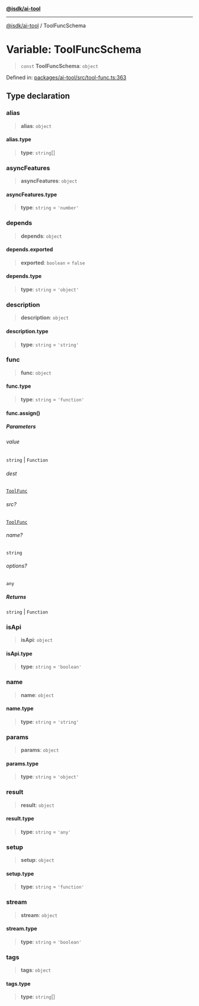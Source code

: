 [**@isdk/ai-tool**](../README.md)

***

[@isdk/ai-tool](../globals.md) / ToolFuncSchema

# Variable: ToolFuncSchema

> `const` **ToolFuncSchema**: `object`

Defined in: [packages/ai-tool/src/tool-func.ts:363](https://github.com/isdk/ai-tool.js/blob/077730e62e6c723611b64a587e36b69766741af4/src/tool-func.ts#L363)

## Type declaration

### alias

> **alias**: `object`

#### alias.type

> **type**: `string`[]

### asyncFeatures

> **asyncFeatures**: `object`

#### asyncFeatures.type

> **type**: `string` = `'number'`

### depends

> **depends**: `object`

#### depends.exported

> **exported**: `boolean` = `false`

#### depends.type

> **type**: `string` = `'object'`

### description

> **description**: `object`

#### description.type

> **type**: `string` = `'string'`

### func

> **func**: `object`

#### func.type

> **type**: `string` = `'function'`

#### func.assign()

##### Parameters

###### value

`string` | `Function`

###### dest

[`ToolFunc`](../classes/ToolFunc.md)

###### src?

[`ToolFunc`](../classes/ToolFunc.md)

###### name?

`string`

###### options?

`any`

##### Returns

`string` \| `Function`

### isApi

> **isApi**: `object`

#### isApi.type

> **type**: `string` = `'boolean'`

### name

> **name**: `object`

#### name.type

> **type**: `string` = `'string'`

### params

> **params**: `object`

#### params.type

> **type**: `string` = `'object'`

### result

> **result**: `object`

#### result.type

> **type**: `string` = `'any'`

### setup

> **setup**: `object`

#### setup.type

> **type**: `string` = `'function'`

### stream

> **stream**: `object`

#### stream.type

> **type**: `string` = `'boolean'`

### tags

> **tags**: `object`

#### tags.type

> **type**: `string`[]
